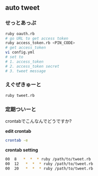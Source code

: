 ## auto tweet

### せっとあっぷ

```bash
ruby oauth.rb
# go URL to get access token
ruby access_token.rb <PIN_CODE>
# get access_token
vi config.yml
# set to
# 1. access_token
# 2. access_token secret
# 3. tweet message
```

### えぐぜきゅーと

```bash
ruby tweet.rb
```

### 定期ついーと

crontabでこんなんでどうですか?

__edit crontab__
```bash
crontab -e
```

__crontab setting__
```bash
00  8   *  *  * ruby /path/to/tweet.rb
00  12   *  *  * ruby /path/to/tweet.rb
00  20   *  *  * ruby /path/to/tweet.rb
```
